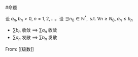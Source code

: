 #命题 

设 $a_{n},b_{n}>0,\;n=1,2,\dots$，设 $\exists n_{0}\in \mathbb{N}^{*},\text{ s.t. } \forall n\geq N_{0},\;a_{n}\leq b_{n}$

- $\sum b_{n}$ 收敛 $\implies$ $\sum a_{n}$ 收敛
- $\sum a_{n}$ 发散 $\implies$ $\sum b_{n}$ 发散

From: [[级数]]
